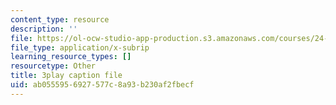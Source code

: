 ```yaml
---
content_type: resource
description: ''
file: https://ol-ocw-studio-app-production.s3.amazonaws.com/courses/24-908-creole-language-and-caribbean-identities-spring-2017/ab0555956927577c8a93b230af2fbecf_MT3LjjdODHA.vtt
file_type: application/x-subrip
learning_resource_types: []
resourcetype: Other
title: 3play caption file
uid: ab055595-6927-577c-8a93-b230af2fbecf
---
```

